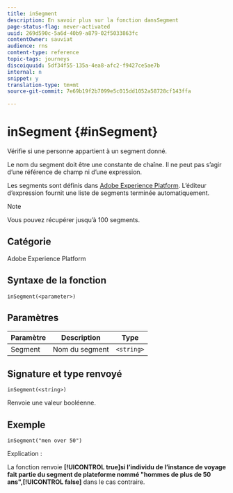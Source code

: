 ```yaml
---
title: inSegment
description: En savoir plus sur la fonction dansSegment
page-status-flag: never-activated
uuid: 269d590c-5a6d-40b9-a879-02f5033863fc
contentOwner: sauviat
audience: rns
content-type: reference
topic-tags: journeys
discoiquuid: 5df34f55-135a-4ea8-afc2-f9427ce5ae7b
internal: n
snippet: y
translation-type: tm+mt
source-git-commit: 7e69b19f2b7099e5c015dd1052a58728cf143ffa

---
```



# inSegment {#inSegment}

Vérifie si une personne appartient à un segment donné.

Le nom du segment doit être une constante de chaîne. Il ne peut pas s’agir d’une référence de champ ni d’une expression.

Les segments sont définis dans [Adobe Experience Platform](https://platform.adobe.com/segment/overview). L’éditeur d’expression fournit une liste de segments terminée automatiquement.

>[!NOTE]
>
>Vous pouvez récupérer jusqu’à 100 segments.

## Catégorie

Adobe Experience Platform

## Syntaxe de la fonction

`inSegment(<parameter>)`

## Paramètres

| Paramètre | Description | Type |
|--- |--- |--- |
| Segment | Nom du segment | `<string>` |

## Signature et type renvoyé

`inSegment(<string>)`

Renvoie une valeur booléenne.

## Exemple 

`inSegment("men over 50")`

Explication :

La fonction renvoie **[!UICONTROL true]**si l’individu de l’instance de voyage fait partie du segment de plateforme nommé &quot;hommes de plus de 50 ans&quot;,**[!UICONTROL  false]** dans le cas contraire.
